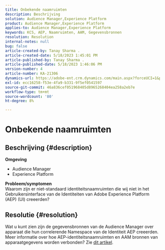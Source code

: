 ```yaml
---
title: Onbekende naamruimten
description: Beschrijving
solution: Audience Manager,Experience Platform
product: Audience Manager,Experience Platform
applies-to: Audience Manager,Experience Platform
keywords: KCS, AEP, Naamruimten, AAM, Gegevensbronnen
resolution: Resolution
internal-notes: null
bug: false
article-created-by: Tanay Sharma .
article-created-date: 5/18/2023 1:45:01 PM
article-published-by: Tanay Sharma .
article-published-date: 5/18/2023 1:46:06 PM
version-number: 4
article-number: KA-21306
dynamics-url: https://adobe-ent.crm.dynamics.com/main.aspx?forceUCI=1&pagetype=entityrecord&etn=knowledgearticle&id=0d534b2f-82f5-ed11-8848-6045bd006268
exl-id: ecc16258-f53e-4fa9-b331-9f5ef0541597
source-git-commit: 46a836cef051968405d8965268404ea258a2eb7e
workflow-type: tm+mt
source-wordcount: '80'
ht-degree: 8%

---
```


# Onbekende naamruimten

## Beschrijving {#description}

<b>Omgeving</b>
- Audience Manager
- Experience Platform




<b>Probleem/symptomen</b>
<br>Waarom zijn er niet-standaard identiteitsnaamruimten die wij niet in het Gebruikersinterface van de Identiteiten van Adobe Experience Platform (AEP) (UI) creeerden?<br>

## Resolutie {#resolution}


Wat u kunt zien zijn de gegevensbronnen van de Audience Manager over apparaat die hun correlerende Namespace van de Identiteit AEP creeerden. Meer informatie over hoe AEP-identiteitsnaamruimten en AAM bronnen van apparaatgegevens worden verbonden? Zie [dit artikel](https://experienceleague.adobe.com/docs/experience-cloud-kcs/kbarticles/KA-21305.html).

